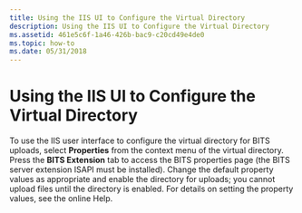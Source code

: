```yaml
---
title: Using the IIS UI to Configure the Virtual Directory
description: Using the IIS UI to Configure the Virtual Directory
ms.assetid: 461e5c6f-1a46-426b-bac9-c20cd49e4de0
ms.topic: how-to
ms.date: 05/31/2018
---
```


# Using the IIS UI to Configure the Virtual Directory

To use the IIS user interface to configure the virtual directory for BITS uploads, select **Properties** from the context menu of the virtual directory. Press the **BITS Extension** tab to access the BITS properties page (the BITS server extension ISAPI must be installed). Change the default property values as appropriate and enable the directory for uploads; you cannot upload files until the directory is enabled. For details on setting the property values, see the online Help.

 

 




